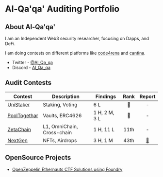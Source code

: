 # Al-Qa'qa' Auditing Portfolio

## About Al-Qa'qa'
I am an Independent Web3 security researcher, focusing on Dapps, and DeFi.

I am doing contests on different platforms like [code4rena](https://code4rena.com/) and [cantina](https://cantina.xyz/).

- Twitter - [@Al_Qa_qa](https://twitter.com/Al_Qa_qa)
- Discord - [Al_Qa_qa](https://discord.com/channels/al_qa_qa)

## Audit Contests

|Contest|Description|Findings|Rank|Report|
|-------|-----------|--------|:--:|:----:|
|[UniStaker](https://code4rena.com/audits/2024-02-unistaker-infrastructure#top)|Staking, Voting|6 L|🥈| - |
|[PoolTogethar](https://code4rena.com/audits/2024-03-pooltogether)|Vaults, ERC4626|1 H, 2 M, 3 L|🥉️| - |
|[ZetaChain](https://github.com/Al-Qa-qa/audits/blob/main/Contests/2023-11-zetachain.md)|L1, OmniChain, Cross-chain|1 H, 11 L|11th| - |
|[NextGen](https://github.com/Al-Qa-qa/audits/blob/main/Contests/2023-10-nextgen.md)|NFTs, Airdrops|3 H, 1 M|43th|[📄](https://code4rena.com/reports/2023-10-nextgen)|


## OpenSource Projects

- [OpenZeppelin Ethernauts CTF Solutions using Foundry](https://github.com/Al-Qa-qa/ethernaut-solutions-foundry)
